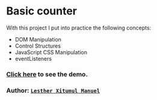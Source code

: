# Basic counter

With this project I put into practice the following concepts:

- DOM Manipulation
- Control Structures
- JavaScript CSS Manipulation
- eventListeners

### [Click here](https://lestherxm.github.io/counter/) to see the demo.
### Author: [`Lesther Xitumul Manuel`](https://andoti.com)
